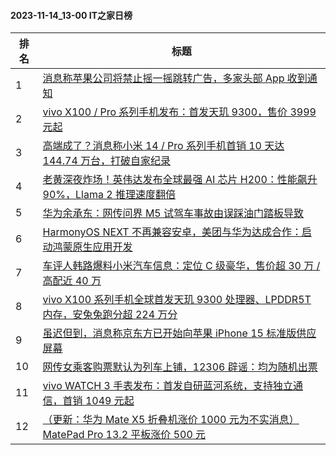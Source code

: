 #### 2023-11-14_13-00  IT之家日榜

| 排名 | 标题|
| --- | ---|
| 1 | [消息称苹果公司将禁止摇一摇跳转广告，多家头部 App 收到通知](https://www.ithome.com/0/732/259.htm) |
| 2 | [vivo X100 / Pro 系列手机发布：首发天玑 9300，售价 3999 元起](https://www.ithome.com/0/732/265.htm) |
| 3 | [高端成了？消息称小米 14 / Pro 系列手机首销 10 天达 144.74 万台，打破自家纪录](https://www.ithome.com/0/732/143.htm) |
| 4 | [老黄深夜炸场！英伟达发布全球最强 AI 芯片 H200：性能飙升 90%，Llama 2 推理速度翻倍](https://www.ithome.com/0/732/284.htm) |
| 5 | [华为余承东：网传问界 M5 试驾车事故由误踩油门踏板导致](https://www.ithome.com/0/732/258.htm) |
| 6 | [HarmonyOS NEXT 不再兼容安卓，美团与华为达成合作：启动鸿蒙原生应用开发](https://www.ithome.com/0/732/289.htm) |
| 7 | [车评人韩路爆料小米汽车信息：定位 C 级豪华，售价超 30 万 / 高配近 40 万](https://www.ithome.com/0/732/285.htm) |
| 8 | [vivo X100 系列手机全球首发天玑 9300 处理器、LPDDR5T 内存，安兔兔跑分超 224 万分](https://www.ithome.com/0/732/261.htm) |
| 9 | [虽迟但到，消息称京东方已开始向苹果 iPhone 15 标准版供应屏幕](https://www.ithome.com/0/732/251.htm) |
| 10 | [网传女乘客购票默认为列车上铺，12306 辟谣：均为随机出票](https://www.ithome.com/0/732/192.htm) |
| 11 | [vivo WATCH 3 手表发布：首发自研蓝河系统，支持独立通信，首销 1049 元起](https://www.ithome.com/0/732/256.htm) |
| 12 | [（更新：华为 Mate X5 折叠机涨价 1000 元为不实消息）MatePad Pro 13.2 平板涨价 500 元](https://www.ithome.com/0/732/313.htm) |
